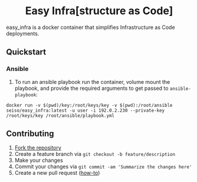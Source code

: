 <h1 align="center">Easy Infra[structure as Code]</h1>

easy_infra is a docker container that simplifies Infrastructure as Code deployments.

## Quickstart
### Ansible
1. To run an ansible playbook run the container, volume mount the playbook, and provide the required arguments to get passed to `ansible-playbook`:
```
docker run -v $(pwd)/key:/root/keys/key -v $(pwd):/root/ansible seiso/easy_infra:latest -u user -i 192.0.2.230 --private-key /root/keys/key /root/ansible/playbook.yml
```

## Contributing
1. [Fork the repository](https://github.com/SeisoLLC/easy_infra/fork)
1. Create a feature branch via `git checkout -b feature/description`
1. Make your changes
1. Commit your changes via `git commit -am 'Summarize the changes here'`
1. Create a new pull request ([how-to](https://help.github.com/articles/creating-a-pull-request/))

